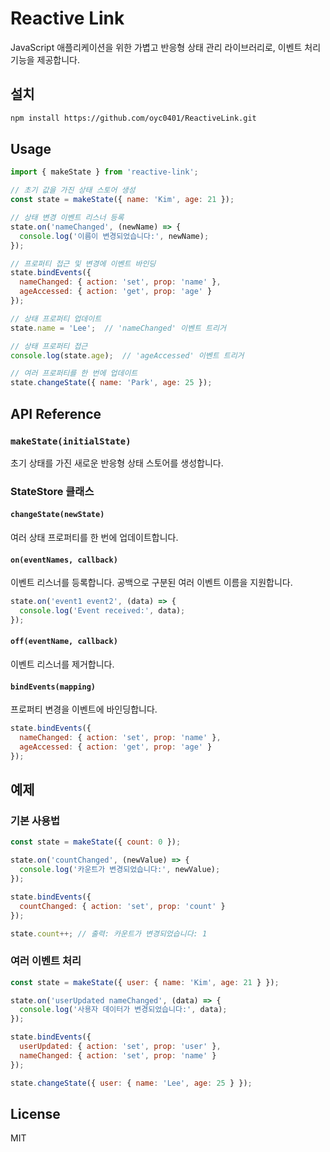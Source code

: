 # Reactive Link

JavaScript 애플리케이션을 위한 가볍고 반응형 상태 관리 라이브러리로, 이벤트 처리 기능을 제공합니다.

## 설치

```bash
npm install https://github.com/oyc0401/ReactiveLink.git
```

## Usage

```javascript
import { makeState } from 'reactive-link';

// 초기 값을 가진 상태 스토어 생성
const state = makeState({ name: 'Kim', age: 21 });

// 상태 변경 이벤트 리스너 등록
state.on('nameChanged', (newName) => {
  console.log('이름이 변경되었습니다:', newName);
});

// 프로퍼티 접근 및 변경에 이벤트 바인딩
state.bindEvents({
  nameChanged: { action: 'set', prop: 'name' },
  ageAccessed: { action: 'get', prop: 'age' }
});

// 상태 프로퍼티 업데이트
state.name = 'Lee';  // 'nameChanged' 이벤트 트리거

// 상태 프로퍼티 접근
console.log(state.age);  // 'ageAccessed' 이벤트 트리거

// 여러 프로퍼티를 한 번에 업데이트
state.changeState({ name: 'Park', age: 25 });

```

## API Reference

### `makeState(initialState)`
초기 상태를 가진 새로운 반응형 상태 스토어를 생성합니다.

### StateStore 클래스

#### `changeState(newState)`
여러 상태 프로퍼티를 한 번에 업데이트합니다.

#### `on(eventNames, callback)`
이벤트 리스너를 등록합니다. 공백으로 구분된 여러 이벤트 이름을 지원합니다.

```javascript
state.on('event1 event2', (data) => {
  console.log('Event received:', data);
});
```

#### `off(eventName, callback)`
이벤트 리스너를 제거합니다.

#### `bindEvents(mapping)`
프로퍼티 변경을 이벤트에 바인딩합니다.

```javascript
state.bindEvents({
  nameChanged: { action: 'set', prop: 'name' },
  ageAccessed: { action: 'get', prop: 'age' }
});
```

## 예제

### 기본 사용법
```javascript
const state = makeState({ count: 0 });

state.on('countChanged', (newValue) => {
  console.log('카운트가 변경되었습니다:', newValue);
});

state.bindEvents({
  countChanged: { action: 'set', prop: 'count' }
});

state.count++; // 출력: 카운트가 변경되었습니다: 1
```

### 여러 이벤트 처리
```javascript
const state = makeState({ user: { name: 'Kim', age: 21 } });

state.on('userUpdated nameChanged', (data) => {
  console.log('사용자 데이터가 변경되었습니다:', data);
});

state.bindEvents({
  userUpdated: { action: 'set', prop: 'user' },
  nameChanged: { action: 'set', prop: 'name' }
});

state.changeState({ user: { name: 'Lee', age: 25 } });
```

## License

MIT
